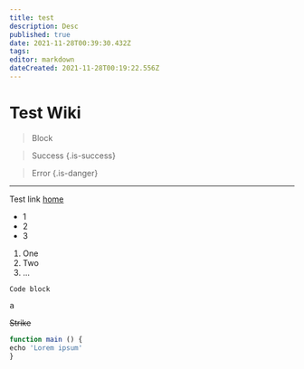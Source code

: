 ```yaml
---
title: test
description: Desc
published: true
date: 2021-11-28T00:39:30.432Z
tags: 
editor: markdown
dateCreated: 2021-11-28T00:19:22.556Z
---
```


# Test Wiki
> Block

> Success
{.is-success}

> Error
{.is-danger}

---
Test link
[home](/home)

- 1
- 2
- 3

1. One
2. Two
3. ...

`Code block`

<kbd>a</kbd>

~~Strike~~

```js
function main () {
echo 'Lorem ipsum'
}
```
